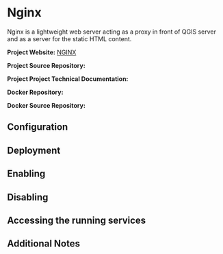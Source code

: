 # Nginx

Nginx is a lightweight web server acting as a proxy in front of QGIS 
server and as a server for the static HTML content.

**Project Website:** [NGINX](https://www.nginx.com/)

**Project Source Repository:**

**Project Project Technical Documentation:**

**Docker Repository:**

**Docker Source Repository:**


## Configuration

## Deployment

## Enabling

## Disabling

## Accessing the running services

## Additional Notes